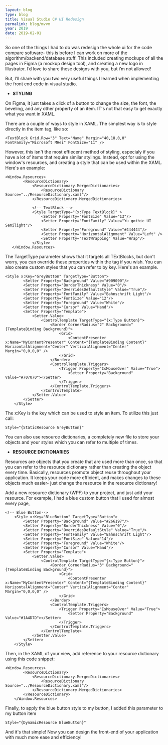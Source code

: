 ```yaml
---
layout: blog
type: blog
title: Visual Studio C# UI Redesign
permalink: blog/mvvm
year: 2019
date: 2019-02-01
---
```


So one of the things I had to do was redesign the whole ui for the code compare software- this is before I can work on more of the algorithm/backend/database stuff. This included creating mockups of all the pages in Figma (a mockup design tool), and creating a new logo in Illustrator. I’d love to share these designs with you, but i’m not allowed!

But, I’ll share with you two very useful things I learned when implementing the front end code in visual studio.

- **STYLING**

On Figma, it just takes a click of a button to change the size, the font, the beveling, and any other property of an item. IT's not that easy to get exactly what you want in XAML.

There are a couple of ways to style in XAML. The simplest way is to style directly in the item tag, like so:

```
<TextBlock Grid.Row="3" Text="Name" Margin="40,18,0,0" FontFamily="Microsoft MHei" FontSize="11" />
```

However, this isn't the most effiecent method of styling, especialy if you have a lot of items that require similar stylings.
Instead, opt for using the window's resources, and creating a style that can be used within the XAML.
Here's an example:

```
<Window.Resources>
        <ResourceDictionary>
            <ResourceDictionary.MergedDictionaries>
                <ResourceDictionary Source="../ResourceDictionary.xaml"/>
            </ResourceDictionary.MergedDictionaries>

            <!-- TextBlock -->
            <Style TargetType="{x:Type TextBlock}" >
                <Setter Property="FontSize" Value="13"/>
                <Setter Property="FontFamily" Value="Yu gothic UI Semilight"/>
                <Setter Property="Foreground" Value="#444444"/>
                <Setter Property="HorizontalAlignment" Value="Left" />
                <Setter Property="TextWrapping" Value="Wrap"/>
            </Style>
   </Window.Resources>
```

The TargetType parameter shows that it targets all TExtBlocks, but don't worry, you can override these properties within the tag if you wish.
You can also create custom styles that you can refer to by key. Here's an example.

```
<Style x:Key="GreyButton" TargetType="Button">
        <Setter Property="Background" Value="#909090"/>
        <Setter Property="BorderThickness" Value="0"/>
        <Setter Property="OverridesDefaultStyle" Value="True"/>
        <Setter Property="FontFamily" Value="Bahnschrift Light"/>
        <Setter Property="FontSize" Value="12"/>
        <Setter Property="Foreground" Value="White"/>
        <Setter Property="Cursor" Value="Hand"/>
        <Setter Property="Template">
            <Setter.Value>
                <ControlTemplate TargetType="{x:Type Button}">
                    <Border CornerRadius="2" Background="{TemplateBinding Background}">
                        <Grid>
                            <ContentPresenter x:Name="MyContentPresenter" Content="{TemplateBinding Content}" HorizontalAlignment="Center" VerticalAlignment="Center" Margin="0,0,0,0" />
                        </Grid>
                    </Border>
                    <ControlTemplate.Triggers>
                        <Trigger Property="IsMouseOver" Value="True">
                            <Setter Property="Background" Value="#707070"></Setter>
                        </Trigger>
                    </ControlTemplate.Triggers>
                </ControlTemplate>
            </Setter.Value>
        </Setter>
    </Style>
```

The x:Key is the key which can be used to style an item. To utilize this just call:
```
Style="{StaticResource GreyButton}"
```

You can also use resource dictionaries, a completely new file to store your objects and your styles which you can refer to multiple of times.

- **RESOURCE DICTIONARIES**

Resources are objects that you create that are used more than once, so that you can refer to the resource dictionary rather than creating the object every time. Basically, resources promote object reuse throughout your application. It keeps your code more efficient, and makes changes to these objects much easier- just change the resource in the resource dictionary!

Add a new resource dictionary (WPF) to your project, and just add your resource. For example, I had a blue custom button that I used for almost every page,

```
<!-- Blue Button-->
    <Style x:Key="BlueButton" TargetType="Button">
        <Setter Property="Background" Value="#266197"/>
        <Setter Property="BorderThickness" Value="0"/>
        <Setter Property="OverridesDefaultStyle" Value="True"/>
        <Setter Property="FontFamily" Value="Bahnschrift Light"/>
        <Setter Property="FontSize" Value="14"/>
        <Setter Property="Foreground" Value="White"/>
        <Setter Property="Cursor" Value="Hand"/>
        <Setter Property="Template">
            <Setter.Value>
                <ControlTemplate TargetType="{x:Type Button}">
                    <Border CornerRadius="3" Background="{TemplateBinding Background}">
                        <Grid>
                            <ContentPresenter x:Name="MyContentPresenter" Content="{TemplateBinding Content}" HorizontalAlignment="Center" VerticalAlignment="Center" Margin="0,0,0,0" />
                        </Grid>
                    </Border>
                    <ControlTemplate.Triggers>
                        <Trigger Property="IsMouseOver" Value="True">
                            <Setter Property="Background" Value="#1A4D7D"></Setter>
                        </Trigger>
                    </ControlTemplate.Triggers>
                </ControlTemplate>
            </Setter.Value>
        </Setter>
    </Style>
```

Then, in the XAML of your view, add reference to your resource dictionary using this code snippet:

```
<Window.Resources>
        <ResourceDictionary>
            <ResourceDictionary.MergedDictionaries>
                <ResourceDictionary Source="../ResourceDictionary.xaml"/>
            </ResourceDictionary.MergedDictionaries>
        </ResourceDictionary>
    </Window.Resources>
```

Finally, to apply the blue button style to my button, I added this parameter to my button item
```
Style="{DynamicResource BlueButton}"
```

And it's that simple! Now you can design the front-end of your application with much more ease and efficiency!